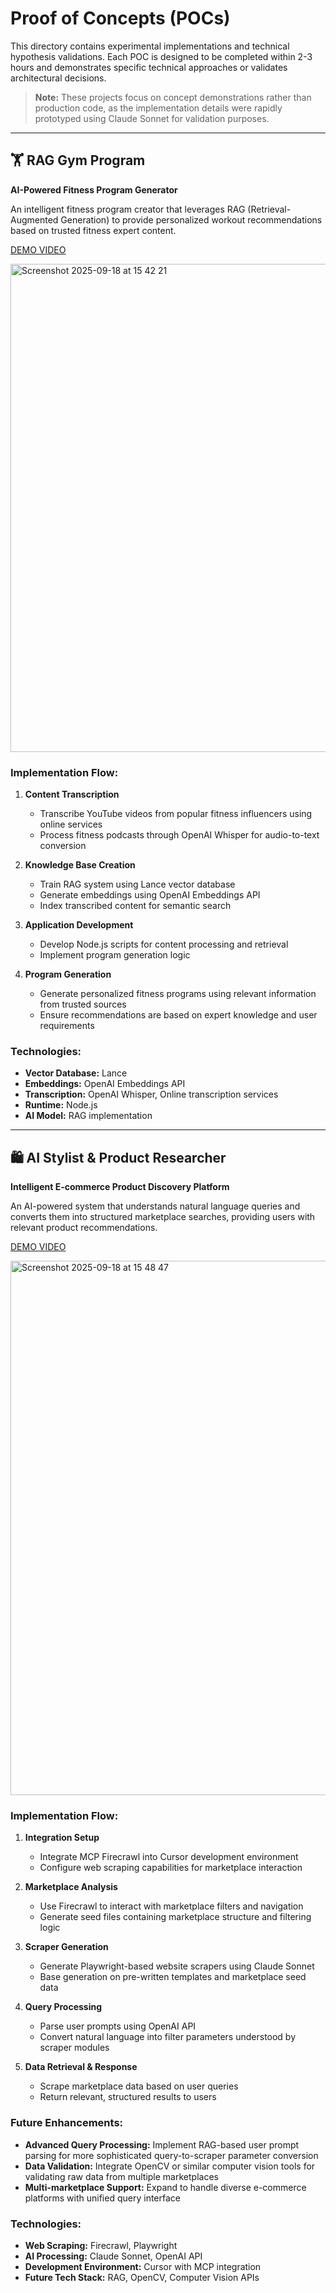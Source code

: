 # Proof of Concepts (POCs)

This directory contains experimental implementations and technical hypothesis validations. Each POC is designed to be completed within 2-3 hours and demonstrates specific technical approaches or validates architectural decisions.

> **Note:** These projects focus on concept demonstrations rather than production code, as the implementation details were rapidly prototyped using Claude Sonnet for validation purposes.

---

## 🏋️ RAG Gym Program
**AI-Powered Fitness Program Generator**

An intelligent fitness program creator that leverages RAG (Retrieval-Augmented Generation) to provide personalized workout recommendations based on trusted fitness expert content.

[DEMO VIDEO](https://www.loom.com/share/466e67f5eab74ba2a3af243797808ed6)

<img width="1482" height="781" alt="Screenshot 2025-09-18 at 15 42 21" src="https://github.com/user-attachments/assets/526349ed-448c-49ff-bde5-7b385e398c02" />


### Implementation Flow:

1. **Content Transcription**
   - Transcribe YouTube videos from popular fitness influencers using online services
   - Process fitness podcasts through OpenAI Whisper for audio-to-text conversion

2. **Knowledge Base Creation**
   - Train RAG system using Lance vector database
   - Generate embeddings using OpenAI Embeddings API
   - Index transcribed content for semantic search

3. **Application Development**
   - Develop Node.js scripts for content processing and retrieval
   - Implement program generation logic

4. **Program Generation**
   - Generate personalized fitness programs using relevant information from trusted sources
   - Ensure recommendations are based on expert knowledge and user requirements

### Technologies:
- **Vector Database:** Lance
- **Embeddings:** OpenAI Embeddings API  
- **Transcription:** OpenAI Whisper, Online transcription services
- **Runtime:** Node.js
- **AI Model:** RAG implementation

---

## 🛍️ AI Stylist & Product Researcher
**Intelligent E-commerce Product Discovery Platform**

An AI-powered system that understands natural language queries and converts them into structured marketplace searches, providing users with relevant product recommendations.

[DEMO VIDEO](https://www.loom.com/share/18b3b204280c4875894912f949cd70fd)

<img width="1511" height="855" alt="Screenshot 2025-09-18 at 15 48 47" src="https://github.com/user-attachments/assets/f623c9be-edee-4527-9e56-ed7ae14da550" />

### Implementation Flow:

1. **Integration Setup**
   - Integrate MCP Firecrawl into Cursor development environment
   - Configure web scraping capabilities for marketplace interaction

2. **Marketplace Analysis**
   - Use Firecrawl to interact with marketplace filters and navigation
   - Generate seed files containing marketplace structure and filtering logic

3. **Scraper Generation**
   - Generate Playwright-based website scrapers using Claude Sonnet
   - Base generation on pre-written templates and marketplace seed data

4. **Query Processing**
   - Parse user prompts using OpenAI API
   - Convert natural language into filter parameters understood by scraper modules

5. **Data Retrieval & Response**
   - Scrape marketplace data based on user queries
   - Return relevant, structured results to users

### Future Enhancements:

- **Advanced Query Processing:** Implement RAG-based user prompt parsing for more sophisticated query-to-scraper parameter conversion
- **Data Validation:** Integrate OpenCV or similar computer vision tools for validating raw data from multiple marketplaces
- **Multi-marketplace Support:** Expand to handle diverse e-commerce platforms with unified query interface

### Technologies:
- **Web Scraping:** Firecrawl, Playwright
- **AI Processing:** Claude Sonnet, OpenAI API
- **Development Environment:** Cursor with MCP integration
- **Future Tech Stack:** RAG, OpenCV, Computer Vision APIs
